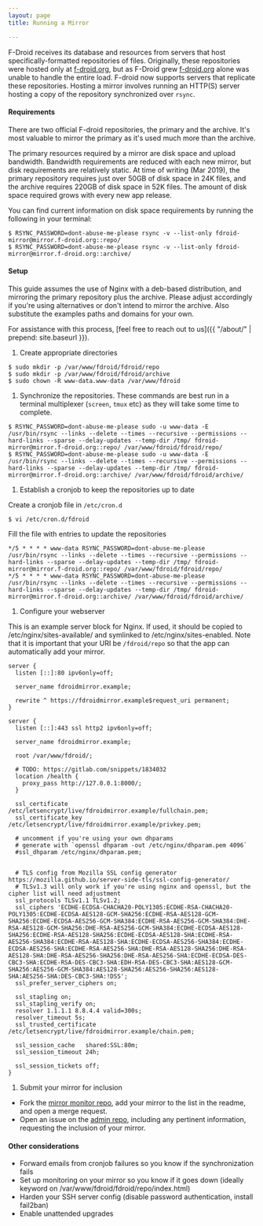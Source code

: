 ```yaml
---
layout: page
title: Running a Mirror

---
```


F-Droid receives its database and resources from servers that host specifically-formatted repositories of files. Originally, these repositories were hosted only at [f-droid.org](https://f-droid.org/), but as F-Droid grew [f-droid.org](https://f-droid.org/) alone was unable to handle the entire load. F-droid now supports servers that replicate these repositories. Hosting a mirror involves running an HTTP(S) server hosting a copy of the repository synchronized over `rsync`.

#### Requirements

There are two official F-droid repositories, the primary and the archive. It's most valuable to mirror the primary as it's used much more than the archive.

The primary resources required by a mirror are disk space and upload bandwidth. Bandwidth requirements are reduced with each new mirror, but disk requirements are relatively static. At time of writing (Mar 2019), the primary repository requires just over 50GB of disk space in 24K files, and the archive requires 220GB of disk space in 52K files. The amount of disk space required grows with every new app release.

You can find current information on disk space requirements by running the following in your terminal:
```console
$ RSYNC_PASSWORD=dont-abuse-me-please rsync -v --list-only fdroid-mirror@mirror.f-droid.org::repo/
$ RSYNC_PASSWORD=dont-abuse-me-please rsync -v --list-only fdroid-mirror@mirror.f-droid.org::archive/
```

#### Setup

This guide assumes the use of Nginx with a deb-based distribution, and mirroring the primary repository plus the archive. Please adjust accordingly if you're using alternatives or don't intend to mirror the archive. Also substitute the examples paths and domains for your own.

For assistance with this process, [feel free to reach out to us]({{ "/about/" | prepend: site.baseurl }}).

1. Create appropriate directories

```console
$ sudo mkdir -p /var/www/fdroid/fdroid/repo
$ sudo mkdir -p /var/www/fdroid/fdroid/archive
$ sudo chown -R www-data.www-data /var/www/fdroid
```

1. Synchronize the repositories. These commands are best run in a terminal multiplexer (`screen`, `tmux` etc) as they will take some time to complete.

```console
$ RSYNC_PASSWORD=dont-abuse-me-please sudo -u www-data -E /usr/bin/rsync --links --delete --times --recursive --permissions --hard-links --sparse --delay-updates --temp-dir /tmp/ fdroid-mirror@mirror.f-droid.org::repo/ /var/www/fdroid/fdroid/repo/
$ RSYNC_PASSWORD=dont-abuse-me-please sudo -u www-data -E /usr/bin/rsync --links --delete --times --recursive --permissions --hard-links --sparse --delay-updates --temp-dir /tmp/ fdroid-mirror@mirror.f-droid.org::archive/ /var/www/fdroid/fdroid/archive/
```

1. Establish a cronjob to keep the repositories up to date

Create a cronjob file in `/etc/cron.d`

```console
$ vi /etc/cron.d/fdroid
```

Fill the file with entries to update the repositories

```
*/5 * * * * www-data RSYNC_PASSWORD=dont-abuse-me-please /usr/bin/rsync --links --delete --times --recursive --permissions --hard-links --sparse --delay-updates --temp-dir /tmp/ fdroid-mirror@mirror.f-droid.org::repo/ /var/www/fdroid/fdroid/repo/
*/5 * * * * www-data RSYNC_PASSWORD=dont-abuse-me-please /usr/bin/rsync --links --delete --times --recursive --permissions --hard-links --sparse --delay-updates --temp-dir /tmp/ fdroid-mirror@mirror.f-droid.org::archive/ /var/www/fdroid/fdroid/archive/
```

1. Configure your webserver

This is an example server block for Nginx. If used, it should be copied to /etc/nginx/sites-available/ and symlinked to /etc/nginx/sites-enabled. Note that it is important that your URI be `/fdroid/repo` so that the app can automatically add your mirror.

```
server {
  listen [::]:80 ipv6only=off;

  server_name fdroidmirror.example;

  rewrite ^ https://fdroidmirror.example$request_uri permanent;
}

server {
  listen [::]:443 ssl http2 ipv6only=off;

  server_name fdroidmirror.example;

  root /var/www/fdroid/;

  # TODO: https://gitlab.com/snippets/1834032
  location /health {
    proxy_pass http://127.0.0.1:8000/;
  }

  ssl_certificate /etc/letsencrypt/live/fdroidmirror.example/fullchain.pem;
  ssl_certificate_key /etc/letsencrypt/live/fdroidmirror.example/privkey.pem;

  # uncomment if you're using your own dhparams
  # generate with `openssl dhparam -out /etc/nginx/dhparam.pem 4096`
  #ssl_dhparam /etc/nginx/dhparam.pem;


  # TLS config from Mozilla SSL config generator https://mozilla.github.io/server-side-tls/ssl-config-generator/
  # TLSv1.3 will only work if you're using nginx and openssl, but the cipher list will need adjustment
  ssl_protocols TLSv1.1 TLSv1.2;
  ssl_ciphers 'ECDHE-ECDSA-CHACHA20-POLY1305:ECDHE-RSA-CHACHA20-POLY1305:ECDHE-ECDSA-AES128-GCM-SHA256:ECDHE-RSA-AES128-GCM-SHA256:ECDHE-ECDSA-AES256-GCM-SHA384:ECDHE-RSA-AES256-GCM-SHA384:DHE-RSA-AES128-GCM-SHA256:DHE-RSA-AES256-GCM-SHA384:ECDHE-ECDSA-AES128-SHA256:ECDHE-RSA-AES128-SHA256:ECDHE-ECDSA-AES128-SHA:ECDHE-RSA-AES256-SHA384:ECDHE-RSA-AES128-SHA:ECDHE-ECDSA-AES256-SHA384:ECDHE-ECDSA-AES256-SHA:ECDHE-RSA-AES256-SHA:DHE-RSA-AES128-SHA256:DHE-RSA-AES128-SHA:DHE-RSA-AES256-SHA256:DHE-RSA-AES256-SHA:ECDHE-ECDSA-DES-CBC3-SHA:ECDHE-RSA-DES-CBC3-SHA:EDH-RSA-DES-CBC3-SHA:AES128-GCM-SHA256:AES256-GCM-SHA384:AES128-SHA256:AES256-SHA256:AES128-SHA:AES256-SHA:DES-CBC3-SHA:!DSS';
  ssl_prefer_server_ciphers on;

  ssl_stapling on;
  ssl_stapling_verify on;
  resolver 1.1.1.1 8.8.4.4 valid=300s;
  resolver_timeout 5s;
  ssl_trusted_certificate /etc/letsencrypt/live/fdroidmirror.example/chain.pem;

  ssl_session_cache   shared:SSL:80m;
  ssl_session_timeout 24h;

  ssl_session_tickets off;
}
```

1. Submit your mirror for inclusion

* Fork the [mirror monitor repo](https://gitlab.com/fdroid/mirror-monitor), add your mirror to the list in the readme, and open a merge request.
* Open an issue on the [admin repo](https://gitlab.com/fdroid/admin), including any pertinent information, requesting the inclusion of your mirror.

#### Other considerations

* Forward emails from cronjob failures so you know if the synchronization fails
* Set up monitoring on your mirror so you know if it goes down (ideally keyword on /var/www/fdroid/fdroid/repo/index.html)
* Harden your SSH server config (disable password authentication, install fail2ban)
* Enable unattended upgrades
